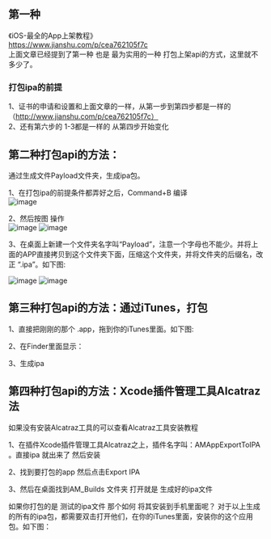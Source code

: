## 第一种
《iOS-最全的App上架教程》  
https://www.jianshu.com/p/cea762105f7c  
上面文章已经提到了第一种 也是 最为实用的一种 打包上架api的方式，这里就不多少了。  

### 打包ipa的前提

1、证书的申请和设置和上面文章的一样，从第一步到第四步都是一样的（http://www.jianshu.com/p/cea762105f7c）  
2、还有第六步的 1-3都是一样的 从第四步开始变化  

## 第二种打包api的方法：

通过生成文件Payload文件夹，生成ipa包。  

1、在打包ipa的前提条件都弄好之后，Command+B 编译  
![image](https://user-images.githubusercontent.com/3422640/35200851-04945448-ff50-11e7-84a3-11769b28f181.png)


2、然后按图 操作  
![image](https://user-images.githubusercontent.com/3422640/35200857-0ef634d8-ff50-11e7-9165-ed0214d5682e.png)
![image](https://user-images.githubusercontent.com/3422640/35200859-1c1a5e3c-ff50-11e7-8ab3-4465b6035a85.png)


3、在桌面上新建一个文件夹名字叫“Payload”，注意一个字母也不能少。并将上面的APP直接拷贝到这个文件夹下面，压缩这个文件夹，并将文件夹的后缀名，改正 “.ipa”。如下图:  

![image](https://user-images.githubusercontent.com/3422640/35200863-27ccfe56-ff50-11e7-8de6-c7e573194a1c.png)
![image](https://user-images.githubusercontent.com/3422640/35200884-6de7b9da-ff50-11e7-87dd-811fa01a0340.png)


## 第三种打包api的方法：通过iTunes，打包

1、直接把刚刚的那个 .app，拖到你的iTunes里面。如下图:

2、在Finder里面显示：

3、生成ipa

## 第四种打包api的方法：Xcode插件管理工具Alcatraz法

如果没有安装Alcatraz工具的可以查看Alcatraz工具安装教程

1、在插件Xcode插件管理工具Alcatraz之上，插件名字叫：AMAppExportToIPA 。直接ipa 就出来了 然后安装

2、找到要打包的app 然后点击Export IPA

3、然后在桌面找到AM_Builds 文件夹 打开就是 生成好的ipa文件


如果你打包的是 测试的ipa文件 那个如何 将其安装到手机里面呢？
对于以上生成的所有的ipa包，都需要双击打开他们，在你的iTunes里面，安装你的这个应用包。如下图：
